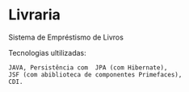 # Livraria
Sistema de Empréstismo de Livros

Tecnologias ultilizadas:

    JAVA, Persistência com  JPA (com Hibernate),
    JSF (com abiblioteca de componentes Primefaces),
    CDI.
